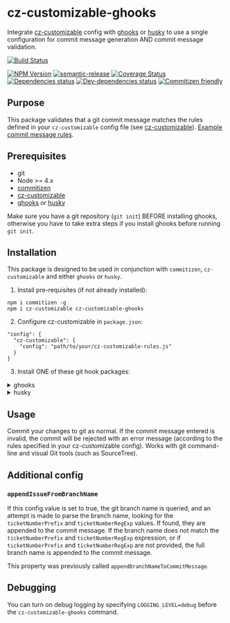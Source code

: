 # cz-customizable-ghooks

Integrate [cz-customizable](https://github.com/leonardoanalista/cz-customizable) config with [ghooks](https://github.com/gtramontina/ghooks) or [husky](https://github.com/typicode/husky) to use a single configuration for commit message generation AND commit message validation.

[![Build Status](https://travis-ci.org/uglow/cz-customizable-ghooks.svg?branch=master)](https://travis-ci.org/uglow/cz-customizable-ghooks)
<!--[RM_BADGES]-->
[![NPM Version](https://img.shields.io/npm/v/cz-customizable-ghooks.svg?style=flat-square)](http://npm.im/cz-customizable-ghooks)
[![semantic-release](https://img.shields.io/badge/%20%20%F0%9F%93%A6%F0%9F%9A%80-semantic--release-e10079.svg)](https://github.com/semantic-release/semantic-release)
[![Coverage Status](https://coveralls.io/repos/github/uglow/cz-customizable-ghooks/badge.svg?branch=master)](https://coveralls.io/github/uglow/cz-customizable-ghooks?branch=master)
[![Dependencies status](https://david-dm.org/uglow/cz-customizable-ghooks/status.svg?theme=shields.io)](https://david-dm.org/uglow/cz-customizable-ghooks#info=dependencies)
[![Dev-dependencies status](https://david-dm.org/uglow/cz-customizable-ghooks/dev-status.svg?theme=shields.io)](https://david-dm.org/uglow/cz-customizable-ghooks#info=devDependencies)
[![Commitizen friendly](https://img.shields.io/badge/commitizen-friendly-brightgreen.svg)](http://commitizen.github.io/cz-cli/)


<!--[]-->
## Purpose

This package validates that a git commit message matches the rules defined in your `cz-customizable` config file (see [cz-customizable](https://github.com/leonardoanalista/cz-customizable)).
[Example commit message rules](fixtures/fullCommitMessageConfig.js).

## Prerequisites

- git
- Node >= 4.x
- [commitizen](https://github.com/commitizen/cz-cli)
- [cz-customizable](https://github.com/leonardoanalista/cz-customizable)
- [ghooks](https://github.com/gtramontina/ghooks) or [husky](https://github.com/typicode/husky)

Make sure you have a git repository (`git init`) BEFORE installing ghooks, otherwise you have to take extra steps if you install ghooks before running `git init`.

## Installation

This package is designed to be used in conjunction with `commitizen`, `cz-customizable` and either `ghooks` or `husky`.


1. Install pre-requisites (if not already installed):
  ```
  npm i commitizen -g
  npm i cz-customizable cz-customizable-ghooks
  ```
  
2. Configure cz-customizable in `package.json`:
  ```
  "config": {
    "cz-customizable": {
      "config": "path/to/your/cz-customizable-rules.js"
    }
  }
  ```


3. Install ONE of these git hook packages:

<details>
<summary>ghooks</summary>

1. Install ghooks:
  ```
  npm i ghooks
  ```
  
2. Configure `package.json`:
  ```
  "config": {
    "ghooks": {
      "commit-msg": "cz-customizable-ghooks $2"
    }
  }
  ```
  
_An example of this setup is in `examples/ghooks`._
</details>
  

<details>
<summary>husky</summary>

1. Install husky:
```
npm i husky
```
2. Configure `package.json`:
```
  "husky": {
    "hooks": {
      "commit-msg": "cz-customizable-ghooks"
    }
  }
```

_An example of this setup is in `examples/husky`._
</details>


## Usage

Commit your changes to git as normal. If the commit message entered is invalid, the commit will be rejected with an error message (according to the rules specified in your cz-customizable config).
Works with git command-line and visual Git tools (such as SourceTree).

## Additional config

### `appendIssueFromBranchName`

If this config value is set to true, the git branch name is queried, and an attempt is made to
parse the branch name, looking for the `ticketNumberPrefix` and `ticketNumberRegExp` values. If found,
they are appended to the commit message. If the branch name does not match the `ticketNumberPrefix`
and `ticketNumberRegExp` expression, or if `ticketNumberPrefix` and `ticketNumberRegExp` are not provided,
the full branch name is appended to the commit message. 

This property was previously called `appendBranchNameToCommitMessage`.

## Debugging

You can turn on debug logging by specifying `LOGGING_LEVEL=debug` before the `cz-customizable-ghooks` command.
